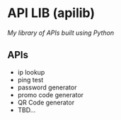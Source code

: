 # API LIB (apilib)

*My library of APIs built using Python*

## APIs
- ip lookup
- ping test
- password generator
- promo code generator
- QR Code generator
- TBD...